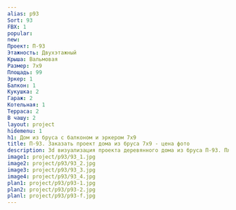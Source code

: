 ```yaml
---
alias: p93
Sort: 93
FBX: 1
popular: 
new: 
Проект: П-93
Этажность: Двухэтажный
Крыша: Вальмовая
Размер: 7х9
Площадь: 99
Эркер: 1
Балкон: 1
Кукушка: 2
Гараж: 2
Котельная: 1
Терраса: 2
В чашу: 2
layout: project
hidemenu: 1
h1: Дом из бруса с балконом и эркером 7х9
title: П-93. Заказать проект дома из бруса 7x9 - цена фото
description: 3d визуализация проекта деревянного дома из бруса П-93. Площадь 99 м2, размер 7x9. Вы можете внести любые изменения в проект.
image1: project/p93/93_1.jpg
image2: project/p93/93_2.jpg
image3: project/p93/93_3.jpg
image4: project/p93/93_4.jpg
plan1: project/p93/p93-1.jpg
plan2: project/p93/p93-2.jpg
planl: project/p93/p93-f.jpg
---
```

